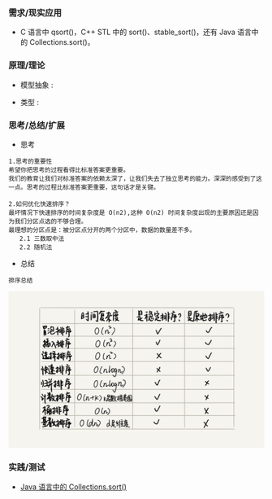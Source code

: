 ### **需求/现实应用**
+ C 语言中 qsort()，C++ STL 中的 sort()、stable_sort()，还有 Java 语言中的 Collections.sort()。


### **原理/理论**
   + 模型抽象 :

   + 类型     :

### **思考/总结/扩展**
+ 思考

```
1.思考的重要性
希望你把思考的过程看得比标准答案更重要。
我们的教育让我们对标准答案的依赖太深了，让我们失去了独立思考的能力。深深的感受到了这一点。思考的过程比标准答案更重要，这句话才是关键。

2.如何优化快速排序？
最坏情况下快速排序的时间复杂度是 O(n2),这种 O(n2) 时间复杂度出现的主要原因还是因为我们分区点选的不够合理。
最理想的分区点是：被分区点分开的两个分区中，数据的数量差不多。
   2.1 三数取中法
   2.2 随机法
```
+ 总结 

```
排序总结
```
![](../image/img2-9-1.jpg)

### **实践/测试**
+ [Java 语言中的 Collections.sort()]()
